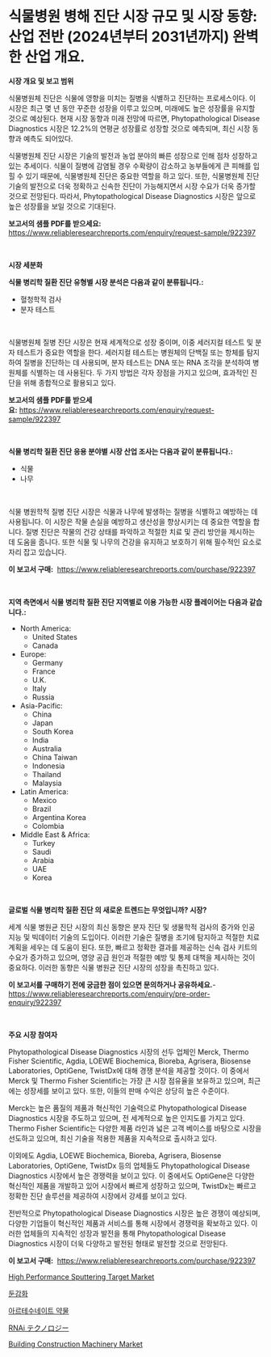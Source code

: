 <p><h1>식물병원 병해 진단 시장 규모 및 시장 동향: 산업 전반 (2024년부터 2031년까지) 완벽한 산업 개요.</h1></p><p><strong>시장 개요 및 보고 범위</strong></p>
<p><p>식물병원체 진단은 식물에 영향을 미치는 질병을 식별하고 진단하는 프로세스이다. 이 시장은 최근 몇 년 동안 꾸준한 성장을 이루고 있으며, 미래에도 높은 성장률을 유지할 것으로 예상된다. 현재 시장 동향과 미래 전망에 따르면, Phytopathological Disease Diagnostics 시장은 12.2%의 연평균 성장률로 성장할 것으로 예측되며, 최신 시장 동향과 예측도 되어있다.</p><p>식물병원체 진단 시장은 기술의 발전과 농업 분야의 빠른 성장으로 인해 점차 성장하고 있는 추세이다. 식물이 질병에 감염될 경우 수확량이 감소하고 농부들에게 큰 피해를 입힐 수 있기 때문에, 식물병원체 진단은 중요한 역할을 하고 있다. 또한, 식물병원체 진단 기술의 발전으로 더욱 정확하고 신속한 진단이 가능해지면서 시장 수요가 더욱 증가할 것으로 전망된다. 따라서, Phytopathological Disease Diagnostics 시장은 앞으로 높은 성장률을 보일 것으로 기대된다.</p></p>
<p><strong>보고서의 샘플 PDF를 받으세요:</strong> <a href="https://www.reliableresearchreports.com/enquiry/request-sample/922397">https://www.reliableresearchreports.com/enquiry/request-sample/922397</a></p>
<p>&nbsp;</p>
<p><strong>시장 세분화</strong></p>
<p><strong>식물 병리학 질환 진단 유형별 시장 분석은 다음과 같이 분류됩니다.:</strong></p>
<p><ul><li>혈청학적 검사</li><li>분자 테스트</li></ul></p>
<p>&nbsp;</p>
<p><p>식물병원체 질병 진단 시장은 현재 세계적으로 성장 중이며, 이중 세러지컬 테스트 및 분자 테스트가 중요한 역할을 한다. 세러지컬 테스트는 병원체의 단백질 또는 항체를 탐지하여 질병을 진단하는 데 사용되며, 분자 테스트는 DNA 또는 RNA 조각을 분석하여 병원체를 식별하는 데 사용된다. 두 가지 방법은 각자 장점을 가지고 있으며, 효과적인 진단을 위해 종합적으로 활용되고 있다.</p></p>
<p><strong>보고서의 샘플 PDF를 받으세요:</strong>&nbsp;<a href="https://www.reliableresearchreports.com/enquiry/request-sample/922397">https://www.reliableresearchreports.com/enquiry/request-sample/922397</a></p>
<p>&nbsp;</p>
<p><strong> 식물 병리학 질환 진단 응용 분야별 시장 산업 조사는 다음과 같이 분류됩니다.:</strong></p>
<p><ul><li>식물</li><li>나무</li></ul></p>
<p>&nbsp;</p>
<p><p>식물 병원학적 질병 진단 시장은 식물과 나무에 발생하는 질병을 식별하고 예방하는 데 사용됩니다. 이 시장은 작물 손실을 예방하고 생산성을 향상시키는 데 중요한 역할을 합니다. 질병 진단은 작물의 건강 상태를 파악하고 적절한 치료 및 관리 방안을 제시하는 데 도움을 줍니다. 또한 식물 및 나무의 건강을 유지하고 보호하기 위해 필수적인 요소로 자리 잡고 있습니다.</p></p>
<p><strong>이 보고서 구매:</strong>&nbsp; <a href="https://www.reliableresearchreports.com/purchase/922397">https://www.reliableresearchreports.com/purchase/922397</a></p>
<p>&nbsp;</p>
<p><strong>지역 측면에서 식물 병리학 질환 진단 지역별로 이용 가능한 시장 플레이어는 다음과 같습니다.:</strong></p>
<p><ul>
    <li>
        North America:
        <ul>
            <li>United States</li>
            <li>Canada</li>
        </ul>
    </li>
    <li>
        Europe:
        <ul>
            <li>Germany</li>
            <li>France</li>
            <li>U.K.</li>
            <li>Italy</li>
            <li>Russia</li>
        </ul>
    </li>
    <li>
        Asia-Pacific:
        <ul>
            <li>China</li>
            <li>Japan</li>
            <li>South Korea</li>
            <li>India</li>
            <li>Australia</li>
            <li>China Taiwan</li>
            <li>Indonesia</li>
            <li>Thailand</li>
            <li>Malaysia</li>
        </ul>
    </li>
    <li>
        Latin America:
        <ul>
            <li>Mexico</li>
            <li>Brazil</li>
            <li>Argentina Korea</li>
            <li>Colombia</li>
        </ul>
    </li>
    <li>
        Middle East & Africa:
        <ul>
            <li>Turkey</li>
            <li>Saudi</li>
            <li>Arabia</li>
            <li>UAE</li>
            <li>Korea</li>
        </ul>
    </li>
    </ul></p>
<p>&nbsp;</p>
<p><strong>글로벌 식물 병리학 질환 진단 의 새로운 트렌드는 무엇입니까? 시장?</strong></p>
<p><p>세계 식물 병원균 진단 시장의 최신 동향은 분자 진단 및 생물학적 검사의 증가와 인공 지능 및 빅데이터 기술의 도입이다. 이러한 기술은 질병을 조기에 탐지하고 적절한 치료 계획을 세우는 데 도움이 된다. 또한, 빠르고 정확한 결과를 제공하는 신속 검사 키트의 수요가 증가하고 있으며, 영양 공급 원인과 적절한 예방 및 통제 대책을 제시하는 것이 중요하다. 이러한 동향은 식물 병원균 진단 시장의 성장을 촉진하고 있다.</p></p>
<p><strong>이 보고서를 구매하기 전에 궁금한 점이 있으면 문의하거나 공유하세요.</strong>- <a href="https://www.reliableresearchreports.com/enquiry/pre-order-enquiry/922397">https://www.reliableresearchreports.com/enquiry/pre-order-enquiry/922397</a></p>
<p>&nbsp;</p>
<p><strong>주요 시장 참여자</strong></p>
<p><p>Phytopathological Disease Diagnostics 시장의 선두 업체인 Merck, Thermo Fisher Scientific, Agdia, LOEWE Biochemica, Bioreba, Agrisera, Biosense Laboratories, OptiGene, TwistDx에 대해 경쟁 분석을 제공할 것이다. 이 중에서 Merck 및 Thermo Fisher Scientific는 가장 큰 시장 점유율을 보유하고 있으며, 최근에는 성장세를 보이고 있다. 또한, 이들의 판매 수익은 상당히 높은 수준이다.</p><p>Merck는 높은 품질의 제품과 혁신적인 기술력으로 Phytopathological Disease Diagnostics 시장을 주도하고 있으며, 전 세계적으로 높은 인지도를 가지고 있다. Thermo Fisher Scientific는 다양한 제품 라인과 넓은 고객 베이스를 바탕으로 시장을 선도하고 있으며, 최신 기술을 적용한 제품을 지속적으로 출시하고 있다.</p><p>이외에도 Agdia, LOEWE Biochemica, Bioreba, Agrisera, Biosense Laboratories, OptiGene, TwistDx 등의 업체들도 Phytopathological Disease Diagnostics 시장에서 높은 경쟁력을 보이고 있다. 이 중에서도 OptiGene은 다양한 혁신적인 제품을 개발하고 있어 시장에서 빠르게 성장하고 있으며, TwistDx는 빠르고 정확한 진단 솔루션을 제공하여 시장에서 강세를 보이고 있다.</p><p>전반적으로 Phytopathological Disease Diagnostics 시장은 높은 경쟁이 예상되며, 다양한 기업들이 혁신적인 제품과 서비스를 통해 시장에서 경쟁력을 확보하고 있다. 이러한 업체들의 지속적인 성장과 발전을 통해 Phytopathological Disease Diagnostics 시장이 더욱 다양하고 발전된 형태로 발전할 것으로 전망된다.</p></p>
<p><strong>이 보고서 구매:</strong>&nbsp;&nbsp;<a href="https://www.reliableresearchreports.com/purchase/922397">https://www.reliableresearchreports.com/purchase/922397</a></p>
<p><p><a href="https://issuu.com/reportprime-2/docs/high-performance-sputtering-target-market-size-203">High Performance Sputtering Target Market</a></p><p><a href="https://github.com/sougarounis/Market-Research-Report-List-2/blob/main/6174554182516.md">둔감화</a></p><p><a href="https://github.com/laholand/Market-Research-Report-List-2/blob/main/7141451182515.md">아르테수네이트 약물</a></p><p><a href="https://github.com/mohamedbakry57/Market-Research-Report-List-2/blob/main/9082295182519.md">RNAi テクノロジー</a></p><p><a href="https://github.com/josesg55/Market-Research-Report-List-1/blob/main/building-construction-machinery-market.md">Building Construction Machinery Market</a></p></p>
